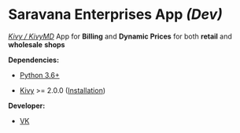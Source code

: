 # Saravana Enterprises App *(Dev)*
*<u>Kivy / KivyMD</u>* App for **Billing** and **Dynamic Prices** for both **retail** and **wholesale** **shops**

**Dependencies:**
 - [Python 3.6+](https://www.python.org/)
 
-   [Kivy](https://github.com/kivy/kivy)  >= 2.0.0 ([Installation](https://kivy.org/doc/stable/gettingstarted/installation.html))

**Developer:**
- [VK](https://github.com/VICTORVICKIE)
